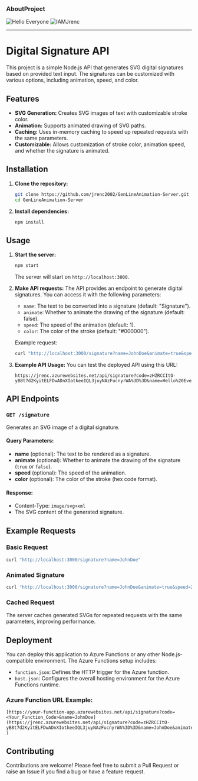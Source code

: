 ### AboutProject
![Hello Everyone](
https://jrenc.azurewebsites.net/api/signature?code=zHZRCCItO-yB8t7d2KyitELFDwADnXIotkeeIQL3juyNAzFucnyrWA%3D%3D&name=Hello%20Everyone&animate=true&speed=1&color=%230000ff)
![IAMJrenc](
https://jrenc.azurewebsites.net/api/signature?code=zHZRCCItO-yB8t7d2KyitELFDwADnXIotkeeIQL3juyNAzFucnyrWA%3D%3D&name=I%20am%20Jrenc&animate=true&speed=1&color=%230000ff)

---

# Digital Signature API

This project is a simple Node.js API that generates SVG digital signatures based on provided text input. The signatures can be customized with various options, including animation, speed, and color.

## Features

- **SVG Generation:** Creates SVG images of text with customizable stroke color.
- **Animation:** Supports animated drawing of SVG paths.
- **Caching:** Uses in-memory caching to speed up repeated requests with the same parameters.
- **Customizable:** Allows customization of stroke color, animation speed, and whether the signature is animated.

## Installation

1. **Clone the repository:**
   ```bash
   git clone https://github.com/jrenc2002/GenLineAnimation-Server.git
   cd GenLineAnimation-Server
   ```

2. **Install dependencies:**
   ```bash
   npm install
   ```

## Usage

1. **Start the server:**
   ```bash
   npm start
   ```
   The server will start on `http://localhost:3000`.

2. **Make API requests:**
   The API provides an endpoint to generate digital signatures. You can access it with the following parameters:

   - `name`: The text to be converted into a signature (default: "Signature").
   - `animate`: Whether to animate the drawing of the signature (default: false).
   - `speed`: The speed of the animation (default: 1).
   - `color`: The color of the stroke (default: "#000000").

   Example request:
   ```bash
   curl "http://localhost:3000/signature?name=JohnDoe&animate=true&speed=1&color=%230000ff"
   ```

3. **Example API Usage:**
   You can test the deployed API using this URL:
   ```
   https://jrenc.azurewebsites.net/api/signature?code=zHZRCCItO-yB8t7d2KyitELFDwADnXIotkeeIQL3juyNAzFucnyrWA%3D%3D&name=Hello%20Everyone&animate=true&speed=1&color=%230000ff
   ```

## API Endpoints

### `GET /signature`
Generates an SVG image of a digital signature.

#### Query Parameters:

- **name** (optional): The text to be rendered as a signature.
- **animate** (optional): Whether to animate the drawing of the signature (`true` or `false`).
- **speed** (optional): The speed of the animation.
- **color** (optional): The color of the stroke (hex code format).

#### Response:
- Content-Type: `image/svg+xml`
- The SVG content of the generated signature.

## Example Requests

### Basic Request
```bash
curl "http://localhost:3000/signature?name=JohnDoe"
```

### Animated Signature
```bash
curl "http://localhost:3000/signature?name=JohnDoe&animate=true&speed=2&color=%23FF0000"
```

### Cached Request
The server caches generated SVGs for repeated requests with the same parameters, improving performance.

## Deployment

You can deploy this application to Azure Functions or any other Node.js-compatible environment. The Azure Functions setup includes:

- `function.json`: Defines the HTTP trigger for the Azure function.
- `host.json`: Configures the overall hosting environment for the Azure Functions runtime.

### Azure Function URL Example:
```
[https://your-function-app.azurewebsites.net/api/signature?code=<Your_Function_Code>&name=JohnDoe](https://jrenc.azurewebsites.net/api/signature?code=zHZRCCItO-yB8t7d2KyitELFDwADnXIotkeeIQL3juyNAzFucnyrWA%3D%3D&name=JohnDoe&animate=true&speed=1&color=%23000000
)
```

## Contributing

Contributions are welcome! Please feel free to submit a Pull Request or raise an Issue if you find a bug or have a feature request.

